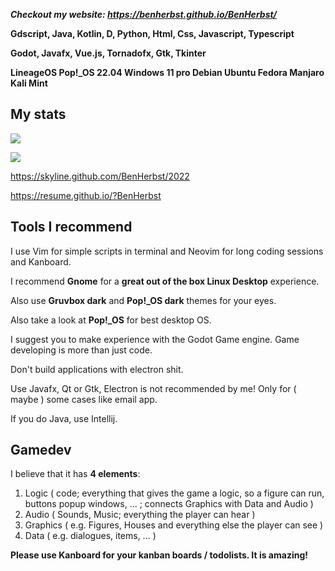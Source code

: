 ***Checkout my website: https://benherbst.github.io/BenHerbst/***

**Gdscript, Java, Kotlin, D, Python, Html, Css, Javascript, Typescript**

**Godot, Javafx, Vue.js, Tornadofx, Gtk, Tkinter**

**LineageOS Pop!_OS 22.04 Windows 11 pro Debian Ubuntu Fedora Manjaro Kali Mint**

## My stats
<p align=left>
  <img src="https://github-readme-stats.vercel.app/api?username=BenHerbst&show_icons=true&bg_color=ffffff"/>
<p/>
<p algin=left>
  <img src="https://github-readme-stats.vercel.app/api/top-langs/?username=BenHerbst&layout=compact"/>
<p/>

https://skyline.github.com/BenHerbst/2022

https://resume.github.io/?BenHerbst

## Tools I recommend

I use Vim for simple scripts in terminal and Neovim for long coding sessions and Kanboard.

I recommend **Gnome** for a **great out of the box Linux Desktop** experience.

Also use **Gruvbox dark** and **Pop!_OS dark** themes for your eyes.

Also take a look at **Pop!_OS** for best desktop OS.

I suggest you to make experience with the Godot Game engine. Game developing is more than just code.

Don't build applications with electron shit.

Use Javafx, Qt or Gtk, Electron is not recommended by me! Only for ( maybe ) some cases like email app.

If you do Java, use Intellij.


## Gamedev

I believe that it has **4 elements**:

1. Logic ( code; everything that gives the game a logic, so a figure can run, buttons popup windows, ... ; connects Graphics with Data and Audio )
2. Audio ( Sounds, Music; everything the player can hear )
3. Graphics ( e.g. Figures, Houses and everything else the player can see )
4. Data ( e.g. dialogues, items, ... )

**Please use Kanboard for your kanban boards / todolists. It is amazing!**
